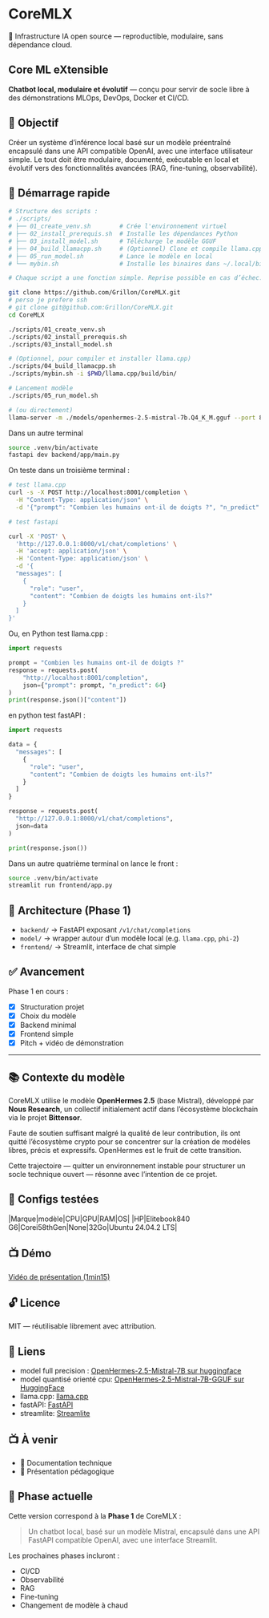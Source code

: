 # CoreMLX
🧠 Infrastructure IA open source — reproductible, modulaire, sans dépendance cloud.

## Core ML eXtensible

**Chatbot local, modulaire et évolutif** — conçu pour servir de socle libre à des démonstrations MLOps, DevOps, Docker et CI/CD.

## 🎯 Objectif

Créer un système d’inférence local basé sur un modèle préentraîné encapsulé dans une API compatible OpenAI, avec une interface utilisateur simple. Le tout doit être modulaire, documenté, exécutable en local et évolutif vers des fonctionnalités avancées (RAG, fine-tuning, observabilité).

## 🚀 Démarrage rapide

```bash
# Structure des scripts :
# ./scripts/
# ├── 01_create_venv.sh        # Crée l'environnement virtuel
# ├── 02_install_prerequis.sh  # Installe les dépendances Python
# ├── 03_install_model.sh      # Télécharge le modèle GGUF
# ├── 04_build_llamacpp.sh     # (Optionnel) Clone et compile llama.cpp
# ├── 05_run_model.sh          # Lance le modèle en local
# └── mybin.sh                 # Installe les binaires dans ~/.local/bin

# Chaque script a une fonction simple. Reprise possible en cas d’échec.

git clone https://github.com/Grillon/CoreMLX.git
# perso je prefere ssh
# git clone git@github.com:Grillon/CoreMLX.git
cd CoreMLX

./scripts/01_create_venv.sh
./scripts/02_install_prerequis.sh
./scripts/03_install_model.sh

# (Optionnel, pour compiler et installer llama.cpp)
./scripts/04_build_llamacpp.sh
./scripts/mybin.sh -i $PWD/llama.cpp/build/bin/

# Lancement modèle
./scripts/05_run_model.sh

# (ou directement)
llama-server -m ./models/openhermes-2.5-mistral-7b.Q4_K_M.gguf --port 8001
```
Dans un autre terminal

```bash
source .venv/bin/activate
fastapi dev backend/app/main.py
```

On teste dans un troisième terminal : 

```bash
# test llama.cpp
curl -s -X POST http://localhost:8001/completion \
  -H "Content-Type: application/json" \
  -d '{"prompt": "Combien les humains ont-il de doigts ?", "n_predict": 64}' | jq -r '.content'

# test fastapi

curl -X 'POST' \
  'http://127.0.0.1:8000/v1/chat/completions' \
  -H 'accept: application/json' \
  -H 'Content-Type: application/json' \
  -d '{
  "messages": [
    {
      "role": "user",
      "content": "Combien de doigts les humains ont-ils?"
    }
  ]
}'
```

Ou, en Python test llama.cpp :

```python
import requests

prompt = "Combien les humains ont-il de doigts ?"
response = requests.post(
    "http://localhost:8001/completion",
    json={"prompt": prompt, "n_predict": 64}
)
print(response.json()["content"])
```

en python test fastAPI :

```python
import requests

data = {
  "messages": [
    {
      "role": "user",
      "content": "Combien de doigts les humains ont-ils?"
    }
  ]
}

response = requests.post(
  "http://127.0.0.1:8000/v1/chat/completions",
  json=data
)

print(response.json())
```

Dans un autre quatrième terminal on lance le front : 

```bash
source .venv/bin/activate
streamlit run frontend/app.py
```

## 🧱 Architecture (Phase 1)

- `backend/` → FastAPI exposant `/v1/chat/completions`
- `model/` → wrapper autour d’un modèle local (e.g. `llama.cpp`, `phi-2`)
- `frontend/` → Streamlit, interface de chat simple

## ✅ Avancement

Phase 1 en cours :
- [x] Structuration projet
- [x] Choix du modèle
- [x] Backend minimal
- [x] Frontend simple
- [x] Pitch + vidéo de démonstration

---

## 📚 Contexte du modèle

CoreMLX utilise le modèle **OpenHermes 2.5** (base Mistral), développé par **Nous Research**, un collectif initialement actif dans l’écosystème blockchain via le projet **Bittensor**.

Faute de soutien suffisant malgré la qualité de leur contribution, ils ont quitté l’écosystème crypto pour se concentrer sur la création de modèles libres, précis et expressifs. OpenHermes est le fruit de cette transition.

Cette trajectoire — quitter un environnement instable pour structurer un socle technique ouvert — résonne avec l’intention de ce projet.

## 🧪 Configs testées

|Marque|modèle|CPU|GPU|RAM|OS|
|HP|Elitebook840 G6|Corei58thGen|None|32Go|Ubuntu 24.04.2 LTS|

## 📺 Démo

[Vidéo de présentation (1min15)](https://youtu.be/7Kb_3M7986I)

## 🔓 Licence

MIT — réutilisable librement avec attribution.

## 🔗 Liens 

* model full precision  : [OpenHermes-2.5-Mistral-7B sur huggingface](https://huggingface.co/teknium/OpenHermes-2.5-Mistral-7B)
* model quantisé orienté cpu: [OpenHermes-2.5-Mistral-7B-GGUF sur HuggingFace](https://huggingface.co/TheBloke/OpenHermes-2.5-Mistral-7B-GGUF)
* llama.cpp: [llama.cpp](https://github.com/ggml-org/llama.cpp)
* fastAPI: [FastAPI](https://fastapi.tiangolo.com/)
* streamlite: [Streamlite](https://streamlit.io/#install)


## 📺 À venir

- 📘 Documentation technique
- 🧑 Présentation pédagogique

## 🧭 Phase actuelle

Cette version correspond à la **Phase 1** de CoreMLX :  
> Un chatbot local, basé sur un modèle Mistral, encapsulé dans une API FastAPI compatible OpenAI, avec une interface Streamlit.

Les prochaines phases incluront :  
- CI/CD  
- Observabilité  
- RAG  
- Fine-tuning  
- Changement de modèle à chaud  
